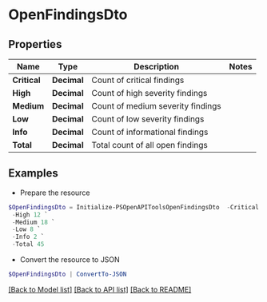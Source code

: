 # OpenFindingsDto
## Properties

Name | Type | Description | Notes
------------ | ------------- | ------------- | -------------
**Critical** | **Decimal** | Count of critical findings | 
**High** | **Decimal** | Count of high severity findings | 
**Medium** | **Decimal** | Count of medium severity findings | 
**Low** | **Decimal** | Count of low severity findings | 
**Info** | **Decimal** | Count of informational findings | 
**Total** | **Decimal** | Total count of all open findings | 

## Examples

- Prepare the resource
```powershell
$OpenFindingsDto = Initialize-PSOpenAPIToolsOpenFindingsDto  -Critical 5 `
 -High 12 `
 -Medium 18 `
 -Low 8 `
 -Info 2 `
 -Total 45
```

- Convert the resource to JSON
```powershell
$OpenFindingsDto | ConvertTo-JSON
```

[[Back to Model list]](../README.md#documentation-for-models) [[Back to API list]](../README.md#documentation-for-api-endpoints) [[Back to README]](../README.md)

